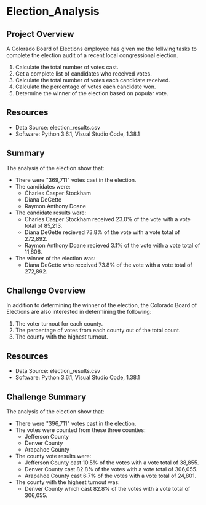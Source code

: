 # Election_Analysis

## Project Overview
A Colorado Board of Elections employee has given me the follwing tasks to complete the election audit of a recent local congressional election.

1. Calculate the total number of votes cast.
2. Get a complete list of candidates who received votes.
3. Calculate the total number of votes each candidate received.
4. Calculate the percentage of votes each candidate won.
5. Determine the winner of the election based on popular vote.


## Resources
- Data Source: election_results.csv
- Software: Python 3.6.1, Visual Studio Code, 1.38.1

## Summary
The analysis of the election show that:
- There were "369,711" votes cast in the election.
- The candidates were:
    - Charles Casper Stockham
    - Diana DeGette
    - Raymon Anthony Doane
- The candidate results were: 
    - Charles Casper Stockham received 23.0% of the vote with a vote total of 85,213.
    - Diana DeGette recieved 73.8% of the vote with a vote total of 272,892.
    - Raymon Anthony Doane recieved 3.1% of the vote with a vote total of 11,606.
- The winner of the election was:
    - Diana DeGette who received 73.8% of the vote with a vote total of 272,892.
 
 ## Challenge Overview
 
 In addition to determining the winner of the election, the Colorado Board of Elections are also interested in determining the following:
 
 1. The voter turnout for each county.
 2. The percentage of votes from each county out of the total count.
 3. The county with the highest turnout.

## Resources
- Data Source: election_results.csv
- Software: Python 3.6.1, Visual Studio Code, 1.38.1
 
 ## Challenge Summary
 The analysis of the election show that:
 - There were "396,711" votes cast in the election.
 - The votes were counted from these three counties:
    - Jefferson County
    - Denver County
    - Arapahoe County
- The county vote results were:
    - Jefferson County cast 10.5% of the votes with a vote total of 38,855.
    - Denver County cast 82.8% of the votes with a vote total of 306,055.
    - Arapahoe County cast 6.7% of the votes with a vote total of 24,801.
- The county with the highest turnout was:
    - Denver County which cast 82.8% of the votes with a vote total of 306,055.
